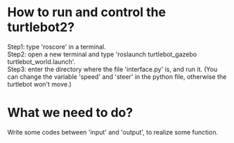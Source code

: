 # How to run and control the turtlebot2?
Step1: type 'roscore' in a terminal.  
Step2: open a new terminal and type 'roslaunch turtlebot_gazebo turtlebot_world.launch'.  
Step3: enter the directory where the file 'interface.py' is, and run it. (You can change the variable 'speed' and 'steer' in the python file, otherwise the turtlebot won't move.)
  
# What we need to do?
Write some codes between 'input' and 'output', to realize some function.
